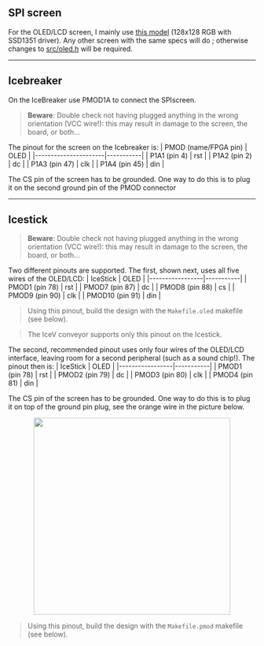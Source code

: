 ## SPI screen

For the OLED/LCD screen, I mainly use [this model](https://www.waveshare.com/1.5inch-rgb-oled-module.htm) (128x128 RGB with SSD1351 driver). Any other screen with the same specs will do ; otherwise changes to [src/oled.h](src/oled.h) will be required.

---

## Icebreaker

On the IceBreaker use PMOD1A to connect the SPIscreen.

> **Beware**: Double check not having plugged anything in the wrong orientation (VCC wire!): this may result in damage to the screen, the board, or both...

The pinout for the screen on the Icebreaker is:
| PMOD (name/FPGA pin) | OLED      |
|----------------------|-----------|
| P1A1   (pin 4)       | rst       |
| P1A2   (pin 2)       | dc        |
| P1A3   (pin 47)      | clk       |
| P1A4   (pin 45)      | din       |

The CS pin of the screen has to be grounded. One way to do this is to plug it on
the second ground pin of the PMOD connector

---

## Icestick

> **Beware**: Double check not having plugged anything in the wrong orientation (VCC wire!): this may result in damage to the screen, the board, or both...

Two different pinouts are supported. The first, shown next, uses all five wires
of the OLED/LCD:
| IceStick        | OLED      |
|-----------------|-----------|
| PMOD1  (pin 78) | rst       |
| PMOD7  (pin 87) | dc        |
| PMOD8  (pin 88) | cs        |
| PMOD9  (pin 90) | clk       |
| PMOD10 (pin 91) | din       |

> Using this pinout, build the design with the `Makefile.oled` makefile (see below).

> The IceV conveyor supports only this pinout on the Icestick.

The second, recommended pinout uses only four wires of the OLED/LCD interface,
leaving room for a second peripheral (such as a sound chip!). The pinout then is:
| IceStick        | OLED      |
|-----------------|-----------|
| PMOD1  (pin 78) | rst       |
| PMOD2  (pin 79) | dc        |
| PMOD3  (pin 80) | clk       |
| PMOD4  (pin 81) | din       |

The CS pin of the screen has to be grounded. One way to do this is to plug it on top of the ground pin plug, see the orange wire in the picture below.

<p align="center">
  <img src="oled-pmod-4wires.jpg" width=400px>
</p>

> Using this pinout, build the design with the `Makefile.pmod` makefile (see below).
